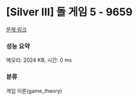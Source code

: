 # [Silver III] 돌 게임 5 - 9659 

[문제 링크](https://www.acmicpc.net/problem/9659) 

### 성능 요약

메모리: 2024 KB, 시간: 0 ms

### 분류

게임 이론(game_theory)

